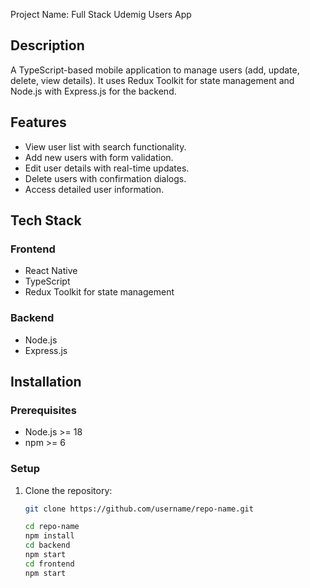 Project Name: Full Stack Udemig Users App

## Description

A TypeScript-based mobile application to manage users (add, update, delete, view details). It uses Redux Toolkit for state management and Node.js with Express.js for the backend.

## Features

- View user list with search functionality.
- Add new users with form validation.
- Edit user details with real-time updates.
- Delete users with confirmation dialogs.
- Access detailed user information.

## Tech Stack

### Frontend

- React Native
- TypeScript
- Redux Toolkit for state management

### Backend

- Node.js
- Express.js

## Installation

### Prerequisites

- Node.js >= 18
- npm >= 6

### Setup

1. Clone the repository:

   ```bash
   git clone https://github.com/username/repo-name.git

   cd repo-name
   npm install
   cd backend
   npm start
   cd frontend
   npm start
   ```

